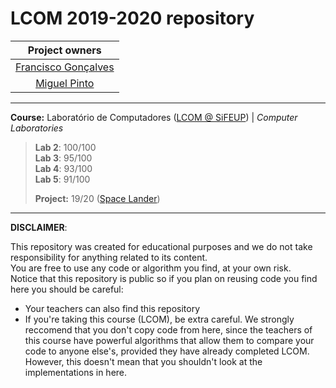 # LCOM 2019-2020 repository

|      Project owners    |
| :-------------------:  |
| [Francisco Gonçalves](https://github.com/kiko-g)|
| [Miguel Pinto](https://github.com/MiguelDelPinto)|


---
**Course:** Laboratório de Computadores ([LCOM @ SiFEUP](https://sigarra.up.pt/feup/pt/ucurr_geral.ficha_uc_view?pv_ocorrencia_id=419993)) | *Computer Laboratories*

> **Lab 2**: 100/100\
> **Lab 3**: 95/100\
> **Lab 4**: 93/100\
> **Lab 5**: 91/100
>
> **Project:** 19/20 ([Space Lander](proj/doc/report.pdf))


---

**DISCLAIMER**:

This repository was created for educational purposes and we do not take responsibility for anything related to its content.\
You are free to use any code or algorithm you find, at your own risk.\
Notice that this repository is public so if you plan on reusing code you find here you should be careful:

 - Your teachers can also find this repository
 - If you're taking this course (LCOM), be extra careful. We strongly reccomend that you don't copy code from here, since the teachers of this course have powerful algorithms that allow them to compare your code to anyone else's, provided they have already completed LCOM. However, this doesn't mean that you shouldn't look at the implementations in here.
